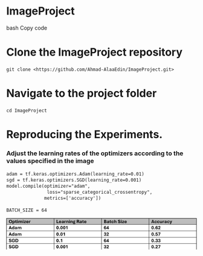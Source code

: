 # ImageProject



bash
Copy code
# Clone the ImageProject repository
`git clone <https://github.com/Ahmad-AlaaEdin/ImageProject.git>`

# Navigate to the project folder
`cd ImageProject`

# Reproducing the Experiments.
### Adjust the learning rates of the optimizers according to the values specified in the image
```
adam = tf.keras.optimizers.Adam(learning_rate=0.01)
sgd = tf.keras.optimizers.SGD(learning_rate=0.001)
model.compile(optimizer="adam",
               loss="sparse_categorical_crossentropy",
              metrics=['accuracy'])

BATCH_SIZE = 64
```


![](data.png)
